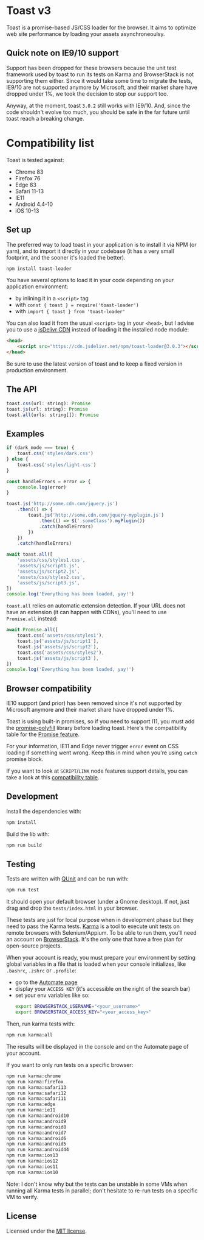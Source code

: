# Toast v3

Toast is a promise-based JS/CSS loader for the browser. It aims to optimize web site performance by loading your assets asynchroneoulsy.

## Quick note on IE9/10 support

Support has been dropped for these browsers because the unit test framework used by toast to run its tests on Karma and BrowserStack is not supporting them either. Since it would take some time to migrate the tests, IE9/10 are not supported anymore by Microsoft, and their market share have dropped under 1%, we took the decision to stop our support too.

Anyway, at the moment, toast `3.0.2` still works with IE9/10. And, since the code shouldn't evolve too much, you should be safe in the far future until toast reach a breaking change.

# Compatibility list

Toast is tested against:

- Chrome 83
- Firefox 76
- Edge 83
- Safari 11-13
- IE11
- Android 4.4-10
- iOS 10-13

## Set up

The preferred way to load toast in your application is to install it via NPM (or yarn), and to import it directly in your codebase (it has a very small footprint, and the sooner it's loaded the better).

```sh
npm install toast-loader
```

You have several options to load it in your code depending on your application environment:

- by inlining it in a `<script>` tag
- with `const { toast } = require('toast-loader')`
- with `import { toast } from 'toast-loader'`

You can also load it from the usual `<script>` tag in your `<head>`, but I advise you to use a [jsDelivr CDN](https://www.jsdelivr.com/) instead of loading it the installed node module:

```html
<head>
    <script src="https://cdn.jsdelivr.net/npm/toast-loader@3.0.3"></script>
</head>
```

Be sure to use the latest version of toast and to keep a fixed version in production environment.

## The API

```js
toast.css(url: string): Promise
toast.js(url: string): Promise
toast.all(urls: string[]): Promise
```

## Examples

```js
if (dark_mode === true) {
    toast.css('styles/dark.css')
} else {
    toast.css('styles/light.css')
}
```

```js
const handleErrors = error => {
    console.log(error)
}

toast.js('http://some.cdn.com/jquery.js')
    .then(() => {
        toast.js('http://some.cdn.com/jquery-myplugin.js')
            .then(() => $('.someClass').myPlugin())
            .catch(handleErrors)
        })
    })
    .catch(handleErrors)
```

```js
await toast.all([
    'assets/css/styles1.css',
    'assets/js/script1.js',
    'assets/js/script2.js',
    'assets/css/styles2.css',
    'assets/js/script3.js',
])
console.log('Everything has been loaded, yay!')
```

`toast.all` relies on automatic extension detection. If your URL does not have an extension (it can happen with CDNs), you'll need to use `Promise.all` instead:

```js
await Promise.all([
    toast.css('assets/css/styles1'),
    toast.js('assets/js/script1'),
    toast.js('assets/js/script2'),
    toast.css('assets/css/styles2'),
    toast.js('assets/js/script3'),
])
console.log('Everything has been loaded, yay!')
```

## Browser compatibility

IE10 support (and prior) has been removed since it's not supported by Microsoft anymore and their market share have dropped under 1%.

Toast is using built-in promises, so if you need to support I11, you must add the [promise-polyfill](https://github.com/taylorhakes/promise-polyfill) library before loading toast. Here's the compatibility table for the [Promise feature](https://www.caniuse.com/#feat=promises).

For your information, IE11 and Edge never trigger `error` event on CSS loading if something went wrong. Keep this in mind when you're using `catch` promise block.

If you want to look at `SCRIPT`/`LINK` node features support details, you can take a look at this [compatibility table](https://pie.gd/test/script-link-events/).

## Development

Install the dependencies with:

```sh
npm install
```

Build the lib with:

```sh
npm run build
```

## Testing

Tests are written with [QUnit](https://api.qunitjs.com/) and can be run with:

```sh
npm run test
```

It should open your default browser (under a Gnome desktop). If not, just drag and drop the `tests/index.html` in your browser.

These tests are just for local purpose when in development phase but they need to pass the Karma tests. [Karma](https://karma-runner.github.io/latest/index.html) is a tool to execute unit tests on remote browsers with Selenium/Appium. To be able to run them, you'll need an account on [BrowserStack](https://www.browserstack.com/). It's the only one that have a free plan for open-source projects.

When your account is ready, you must prepare your environment by setting global variables in a file that is loaded when your console initializes, like `.bashrc`, `.zshrc` or `.profile`:

- go to the [Automate page](https://automate.browserstack.com/dashboard/v2)
- display your `ACCESS KEY` (it's accessible on the right of the search bar)
- set your env variables like so:
    ```sh
    export BROWSERSTACK_USERNAME="<your_username>"
    export BROWSERSTACK_ACCESS_KEY="<your_access_key>"
    ```

Then, run karma tests with:

```sh
npm run karma:all
```

The results will be displayed in the console and on the Automate page of your account.

If you want to only run tests on a specific browser:

```sh
npm run karma:chrome
npm run karma:firefox
npm run karma:safari13
npm run karma:safari12
npm run karma:safari11
npm run karma:edge
npm run karma:ie11
npm run karma:android10
npm run karma:android9
npm run karma:android8
npm run karma:android7
npm run karma:android6
npm run karma:android5
npm run karma:android44
npm run karma:ios13
npm run karma:ios12
npm run karma:ios11
npm run karma:ios10
```

Note: I don't know why but the tests can be unstable in some VMs when running all Karma tests in parallel; don't hesitate to re-run tests on a specific VM to verify.

## License

Licensed under the [MIT license](http://dreamysource.mit-license.org).
